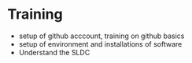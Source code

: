 # Training 

* setup of github acccount, training on github basics
* setup of environment and installations of software
* Understand the SLDC
